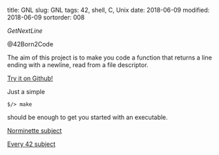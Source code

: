 title: GNL
slug: GNL
tags: 42, shell, C, Unix
date: 2018-06-09
modified: 2018-06-09
sortorder: 008


_GetNextLine_

@42Born2Code


The aim of this project is to make you code a function that returns a line ending with a newline, read from a file descriptor.




[Try it on Github!](https://github.com/abguimba/42-GNL)  
  
  

Just a simple
    
    $/> make

should be enough to get you started with an executable.




[Norminette subject](https://github.com/Binary-Hackers/42_Subjects/blob/master/04_Norme/norme_2_0_1.pdf)

[Every 42 subject](https://github.com/agavrel/42_Subjects)
